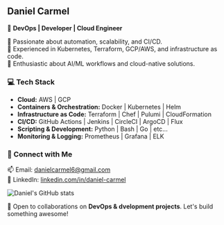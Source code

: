 ## Daniel Carmel  

🚀 **DevOps | Developer | Cloud Engineer**  

🔹 Passionate about automation, scalability, and CI/CD.  
🔹 Experienced in Kubernetes, Terraform, GCP/AWS, and infrastructure as code.  
🔹 Enthusiastic about AI/ML workflows and cloud-native solutions.  

### 💻 Tech Stack  
- **Cloud:** AWS | GCP  
- **Containers & Orchestration:** Docker | Kubernetes  | Helm  
- **Infrastructure as Code:** Terraform | Chef | Pulumi | CloudFormation
- **CI/CD:** GitHub Actions | Jenkins | CircleCI | ArgoCD | Flux
- **Scripting & Development:** Python | Bash | Go | etc...
- **Monitoring & Logging:** Prometheus | Grafana | ELK  

### 🔗 Connect with Me  
📫 Email: [danielcarmel6@gmail.com](mailto:danielcarmel6@gmail.com)  
💼 LinkedIn: [linkedin.com/in/daniel-carmel](linkedin.com/in/daniel-carmel)

  
![Daniel's GitHub stats](https://github-readme-stats.vercel.app/api?username=DanielCarmel&show_icons=true&theme=radical)

🚀 Open to collaborations on **DevOps & dvelopment projects**. Let's build something awesome!
<!---
DanielCarmel/DanielCarmel is a ✨ special ✨ repository because its `README.md` (this file) appears on your GitHub profile.
You can click the Preview link to take a look at your changes.
--->
